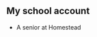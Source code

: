 ## My school account

<!--
**hkrause243/hkrause243** is a ✨ _special_ ✨ repository because its `README.md` (this file) appears on your GitHub profile.
:
-->

- A senior at Homestead
